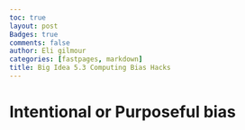 ```yaml
---
toc: true
layout: post
Badges: true
comments: false
author: Eli gilmour
categories: [fastpages, markdown]
title: Big Idea 5.3 Computing Bias Hacks
---
```


# Intentional or Purposeful bias